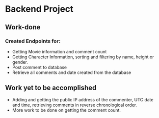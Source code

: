 # Backend Project

## Work-done
### Created Endpoints for:
- Getting Movie information and comment count
- Getting Character Information, sorting and filtering by name, height or gender.
- Post comment to database
- Retrieve all comments and date created from the database

## Work yet to be accomplished
- Adding and getting the public IP address of the commenter, UTC date and time, retrieving comments in reverse chronological order.
- More work to be done on getting the comment count.